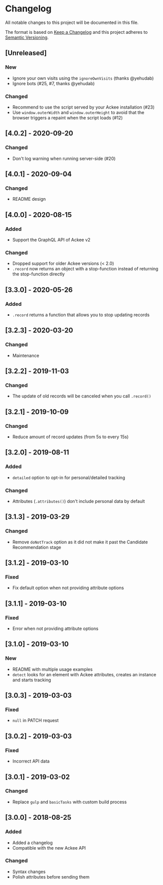 # Changelog

All notable changes to this project will be documented in this file.

The format is based on [Keep a Changelog](http://keepachangelog.com/en/1.0.0/) and this project adheres to [Semantic Versioning](http://semver.org/spec/v2.0.0.html).

## [Unreleased]

### New

- Ignore your own visits using the `ignoreOwnVisits` (thanks @yehudab)
- Ignore bots (#25, #7, thanks @yehudab)

### Changed

- Recommend to use the script served by your Ackee installation (#23)
- Use `window.outerWidth` and `window.outerHeight` to avoid that the browser triggers a repaint when the script loads (#12)

## [4.0.2] - 2020-09-20

### Changed

- Don't log warning when running server-side (#20)

## [4.0.1] - 2020-09-04

### Changed

- README design

## [4.0.0] - 2020-08-15

### Added

- Support the GraphQL API of Ackee v2

### Changed

- Dropped support for older Ackee versions (< 2.0)
- `.record` now returns an object with a stop-function instead of returning the stop-function directly

## [3.3.0] - 2020-05-26

### Added

- `.record` returns a function that allows you to stop updating records

## [3.2.3] - 2020-03-20

### Changed

- Maintenance

## [3.2.2] - 2019-11-03

### Changed

- The update of old records will be canceled when you call `.record()`

## [3.2.1] - 2019-10-09

### Changed

- Reduce amount of record updates (from 5s to every 15s)

## [3.2.0] - 2019-08-11

### Added

- `detailed` option to opt-in for personal/detailed tracking

### Changed

- Attributes (`.attributes()`) don't include personal data by default

## [3.1.3] - 2019-03-29

### Changed

- Remove `doNotTrack` option as it did not make it past the Candidate Recommendation stage

## [3.1.2] - 2019-03-10

### Fixed

- Fix default option when not providing attribute options

## [3.1.1] - 2019-03-10

### Fixed

- Error when not providing attribute options

## [3.1.0] - 2019-03-10

### New

- README with multiple usage examples
- `detect` looks for an element with Ackee attributes, creates an instance and starts tracking

## [3.0.3] - 2019-03-03

### Fixed

- `null` in PATCH request

## [3.0.2] - 2019-03-03

### Fixed

- Incorrect API data

## [3.0.1] - 2019-03-02

### Changed

- Replace `gulp` and `basicTasks` with custom build process

## [3.0.0] - 2018-08-25

### Added

- Added a changelog
- Compatible with the new Ackee API

### Changed

- Syntax changes
- Polish attributes before sending them